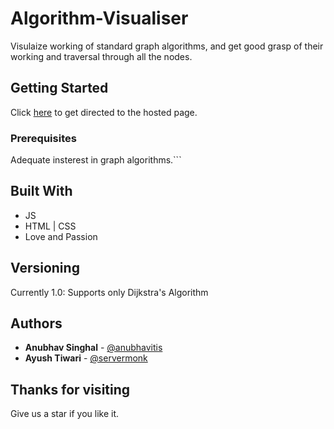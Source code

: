 # Algorithm-Visualiser

Visulaize working of standard graph algorithms, and get good grasp of their working and traversal through all the nodes.

## Getting Started

Click [here](https://servermonk.github.io/Algorithm-Visualizer/) to get directed to the hosted page.

### Prerequisites

Adequate insterest in graph algorithms.```

## Built With

* JS 
* HTML | CSS
* Love and Passion

## Versioning

Currently 1.0: Supports only Dijkstra's Algorithm

## Authors

* **Anubhav Singhal** - [@anubhavitis](https://github.com/anubhavitis)
* **Ayush Tiwari** - [@servermonk](https://github.com/servermonk)

## Thanks for visiting

Give us a star if you like it.
